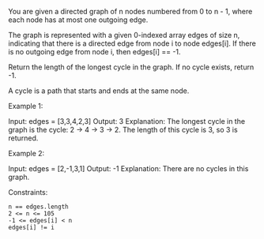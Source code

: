 You are given a directed graph of n nodes numbered from 0 to n - 1, where each node has at most one outgoing edge.

The graph is represented with a given 0-indexed array edges of size n, indicating that there is a directed edge from node i to node edges[i]. If there is no outgoing edge from node i, then edges[i] == -1.

Return the length of the longest cycle in the graph. If no cycle exists, return -1.

A cycle is a path that starts and ends at the same node.

Example 1:

Input: edges = [3,3,4,2,3]
Output: 3
Explanation: The longest cycle in the graph is the cycle: 2 -> 4 -> 3 -> 2.
The length of this cycle is 3, so 3 is returned.

Example 2:

Input: edges = [2,-1,3,1]
Output: -1
Explanation: There are no cycles in this graph.

Constraints:

    n == edges.length
    2 <= n <= 105
    -1 <= edges[i] < n
    edges[i] != i
